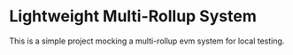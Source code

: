 # Lightweight Multi-Rollup System

This is a simple project mocking a multi-rollup evm system for local testing.
